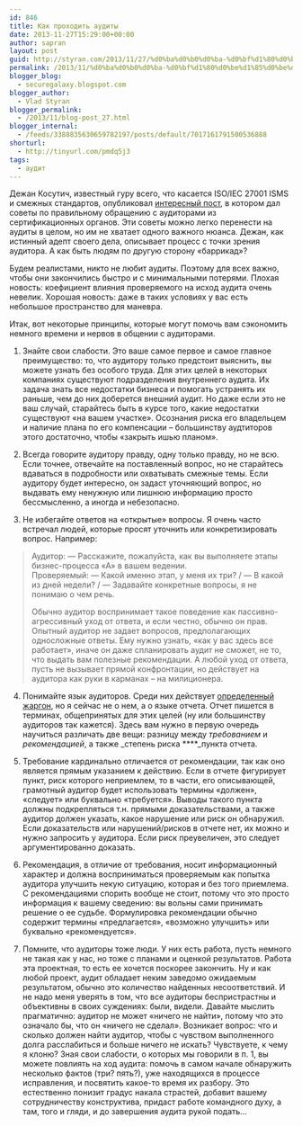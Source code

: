```yaml
---
id: 846
title: Как проходить аудиты
date: 2013-11-27T15:29:00+00:00
author: sapran
layout: post
guid: http://styran.com/2013/11/27/%d0%ba%d0%b0%d0%ba-%d0%bf%d1%80%d0%be%d1%85%d0%be%d0%b4%d0%b8%d1%82%d1%8c-%d0%b0%d1%83%d0%b4%d0%b8%d1%82%d1%8b/
permalink: /2013/11/%d0%ba%d0%b0%d0%ba-%d0%bf%d1%80%d0%be%d1%85%d0%be%d0%b4%d0%b8%d1%82%d1%8c-%d0%b0%d1%83%d0%b4%d0%b8%d1%82%d1%8b/
blogger_blog:
  - securegalaxy.blogspot.com
blogger_author:
  - Vlad Styran
blogger_permalink:
  - /2013/11/blog-post_27.html
blogger_internal:
  - /feeds/3388835630659782197/posts/default/7017161791500536888
shorturl:
  - http://tinyurl.com/pmdq5j3
tags:
  - аудит
---
```

Дежан Косутич, известный гуру всего, что касается ISO/IEC 27001 ISMS и смежных стандартов, опубликовал <a href="http://blog.iso27001standard.com/2013/11/18/how-to-approach-an-auditor-in-a-certification-audit/" target="_blank">интересный пост</a>, в котором дал советы по правильному обращению с аудиторами из сертификационных органов. Эти советы можно легко перенести на аудиты в целом, но им не хватает одного важного нюанса. Дежан, как истинный адепт своего дела, описывает процесс с точки зрения аудитора. А как быть людям по другую сторону &#171;баррикад&#187;?

Будем реалистами, никто не любит аудиты. Поэтому для всех важно, чтобы они закончились быстро и с минимальными потерями. Плохая новость: коефициент влияния проверяемого на исход аудита очень невелик. Хорошая новость: даже в таких условиях у вас есть небольшое пространство для маневра.

Итак, вот некоторые принципы, которые могут помочь вам сэкономить немного времени и нервов в общении с аудиторами.

1. Знайте свои слабости. Это ваше самое первое и самое главное преимущество: то, что аудитору только предстоит выяснить, вы можете узнать без особого труда. Для этих целей в некоторых компаниях существуют подразделения внутреннего аудита. Их задача знать все недостатки бизнеса и помогать устранять их раньше, чем до них доберется внешний аудит. Но даже если это не ваш случай, старайтесь быть в курсе того, какие недостатки существуют &#171;на вашем участке&#187;. Осознания риска его владельцем и наличие плана по его компенсации – большинству аудтиторов этого достаточно, чтобы &#171;закрыть ишью планом&#187;.

2. Всегда говорите аудитору правду, одну только правду, но не всю. Если точнее, отвечайте на поставленный вопрос, но не старайтесь вдаваться в подробности или охватывать смежные темы. Если аудитору будет интересно, он задаст уточняющий вопрос, но выдавать ему ненужную или лишнюю информацию просто бессмысленно, а иногда и небезопасно.

3. Не избегайте ответов на &#171;открытые&#187; вопросы. Я очень часто встречал людей, которые просят уточнить или конкретизировать вопрос. Например:
  


> Аудитор: &#8212; Расскажите, пожалуйста, как вы выполняете этапы бизнес-процесса &#171;А&#187; в вашем ведении.  
> Проверяемый: &#8212; Какой именно этап, у меня их три? / &#8212; В какой из дней недели? / &#8212; Задавайте конкретные вопросы, я не понимаю о чем речь.&nbsp;</p>
Обычно аудитор воспринимает такое поведение как пассивно-агрессивный уход от ответа, и если честно, обычно он прав. Опытный аудитор не задает вопросов, предполагающих односложные ответы. Ему нужно узнать, &#171;как у вас здесь все работает&#187;, иначе он даже спланировать аудит не сможет, не то, что выдать вам полезные рекомендации. А любой уход от ответа, пусть не вызывает прямой конфронтации, но действует на аудитора как руки в карманах – на милиционера.

4. Понимайте язык аудиторов. Среди них действует <a href="http://petrenko.com.ua/seen/big4/auditors-dictionary/" target="_blank">определенный жаргон</a>, но я сейчас не о нем, а о языке отчета. Отчет пишется в терминах, общепринятых для этих целей (ну или большинству аудиторов так кажется). Здесь вам нужно в первую очередь научиться различать две вещи: разницу между _требованием_ и _рекомендацией_, а также&nbsp;_степень риска ****_пункта отчета.

5. Требование кардинально отличается от рекомендации, так как оно является прямым указанием к действию. Если в отчете фигурирует пункт, риск которого неприемлем, то в части, его описывающей, грамотный аудитор будет использовать термины &#171;должен&#187;, &#171;следует&#187; или буквально &#171;требуется&#187;. Выводы такого пункта должны подкрепляться т.н. прямыми доказательствами, а также аудитор должен указать, какое нарушение или риск он обнаружил. Если доказательств или нарушений/рисков в отчете нет, их можно и нужно запросить у аудитора. Если риск преувеличен, это следует аргументированно доказать.

6. Рекомендация, в отличие от требования, носит информационный характер и должна восприниматься проверяемым как попытка аудитора улучшить некую ситуацию, которая и без того приемлема. С рекомендациями спорить вообще не стоит, потому что это просто информация к вашему сведению: вы вольны сами принимать решение о ее судьбе. Формулировка рекомендации обычно содержит термины &#171;предлагается&#187;, &#171;возможно улучшить&#187; или буквально &#171;рекомендуется&#187;.

7. Помните, что аудиторы тоже люди. У них есть работа, пусть немного не такая как у нас, но тоже с планами и оценкой результатов. Работа эта проектная, то есть ее хочется поскорее закончить. Ну и как любой проект, аудит обладает неким заведомо ожидаемым результатом, обычно это количество найденных несоответствий. И не надо меня уверять в том, что все аудиторы беспристрастны и объективны в своих суждениях: были, видели. Давайте мыслить прагматично: аудитор не может &#171;ничего не найти&#187;, потому что это означало бы, что он &#171;ничего не сделал&#187;. Возникает вопрос: что и сколько должен найти аудитор, чтобы с чувством выполненного долга расслабиться и больше ничего не искать? Чувствуете, к чему я клоню? Зная свои слабости, о которых мы говорили в п. 1, вы можете повлиять на ход аудита: помочь в самом начале обнаружить несколько фактов (три? пять?), уже находящихся в процессе исправления, и посвятить какое-то время их разбору. Это естественно понизит градус накала страстей, добавит вашему сотрудничеству конструктива, придаст работе командного духу, а там, того и гляди, и до завершения аудита рукой подать&#8230;

<div class="addtoany_share_save_container addtoany_content_bottom">
  <div class="a2a_kit a2a_kit_size_32 addtoany_list a2a_target" id="wpa2a_291">
    <a class="a2a_button_facebook" href="http://www.addtoany.com/add_to/facebook?linkurl=https%3A%2F%2Fblog.styran.com%2F2013%2F11%2F%25d0%25ba%25d0%25b0%25d0%25ba-%25d0%25bf%25d1%2580%25d0%25be%25d1%2585%25d0%25be%25d0%25b4%25d0%25b8%25d1%2582%25d1%258c-%25d0%25b0%25d1%2583%25d0%25b4%25d0%25b8%25d1%2582%25d1%258b%2F&linkname=%D0%9A%D0%B0%D0%BA%20%D0%BF%D1%80%D0%BE%D1%85%D0%BE%D0%B4%D0%B8%D1%82%D1%8C%20%D0%B0%D1%83%D0%B4%D0%B8%D1%82%D1%8B" title="Facebook" rel="nofollow" target="_blank"></a><a class="a2a_button_twitter" href="http://www.addtoany.com/add_to/twitter?linkurl=https%3A%2F%2Fblog.styran.com%2F2013%2F11%2F%25d0%25ba%25d0%25b0%25d0%25ba-%25d0%25bf%25d1%2580%25d0%25be%25d1%2585%25d0%25be%25d0%25b4%25d0%25b8%25d1%2582%25d1%258c-%25d0%25b0%25d1%2583%25d0%25b4%25d0%25b8%25d1%2582%25d1%258b%2F&linkname=%D0%9A%D0%B0%D0%BA%20%D0%BF%D1%80%D0%BE%D1%85%D0%BE%D0%B4%D0%B8%D1%82%D1%8C%20%D0%B0%D1%83%D0%B4%D0%B8%D1%82%D1%8B" title="Twitter" rel="nofollow" target="_blank"></a><a class="a2a_button_google_plus" href="http://www.addtoany.com/add_to/google_plus?linkurl=https%3A%2F%2Fblog.styran.com%2F2013%2F11%2F%25d0%25ba%25d0%25b0%25d0%25ba-%25d0%25bf%25d1%2580%25d0%25be%25d1%2585%25d0%25be%25d0%25b4%25d0%25b8%25d1%2582%25d1%258c-%25d0%25b0%25d1%2583%25d0%25b4%25d0%25b8%25d1%2582%25d1%258b%2F&linkname=%D0%9A%D0%B0%D0%BA%20%D0%BF%D1%80%D0%BE%D1%85%D0%BE%D0%B4%D0%B8%D1%82%D1%8C%20%D0%B0%D1%83%D0%B4%D0%B8%D1%82%D1%8B" title="Google+" rel="nofollow" target="_blank"></a><a class="a2a_button_linkedin" href="http://www.addtoany.com/add_to/linkedin?linkurl=https%3A%2F%2Fblog.styran.com%2F2013%2F11%2F%25d0%25ba%25d0%25b0%25d0%25ba-%25d0%25bf%25d1%2580%25d0%25be%25d1%2585%25d0%25be%25d0%25b4%25d0%25b8%25d1%2582%25d1%258c-%25d0%25b0%25d1%2583%25d0%25b4%25d0%25b8%25d1%2582%25d1%258b%2F&linkname=%D0%9A%D0%B0%D0%BA%20%D0%BF%D1%80%D0%BE%D1%85%D0%BE%D0%B4%D0%B8%D1%82%D1%8C%20%D0%B0%D1%83%D0%B4%D0%B8%D1%82%D1%8B" title="LinkedIn" rel="nofollow" target="_blank"></a><a class="a2a_dd addtoany_share_save" href="https://www.addtoany.com/share"></a>
  </div>
</div>